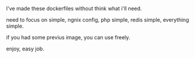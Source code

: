 I've made these dockerfiles without think what i'll need.

need to focus on simple, ngnix config, php simple, redis simple, everything simple.

if you had some previus image, you can use freely.

enjoy, easy job.
